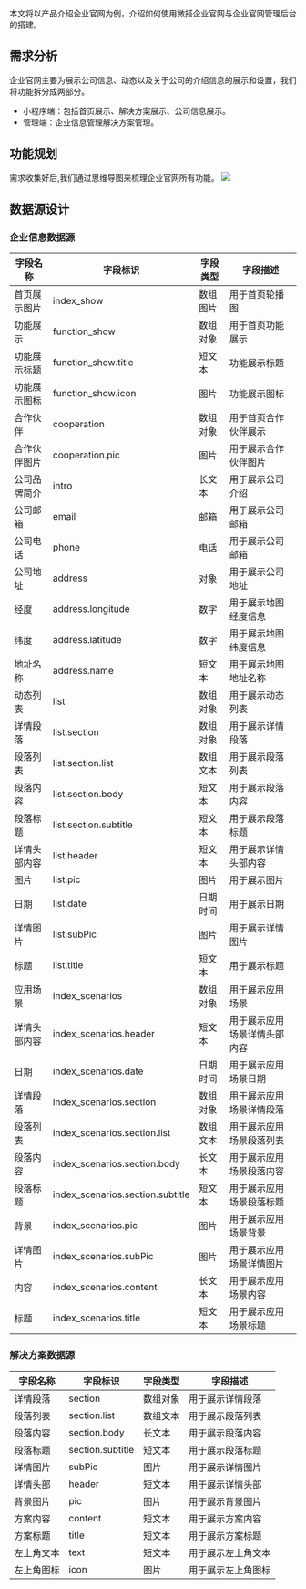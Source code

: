 本文将以产品介绍企业官网为例，介绍如何使用微搭企业官网与企业官网管理后台的搭建。

## 需求分析
企业官网主要为展示公司信息、动态以及关于公司的介绍信息的展示和设置，我们将功能拆分成两部分。
- 小程序端：包括首页展示、解决方案展示、公司信息展示。
- 管理端：企业信息管理解决方案管理。



## 功能规划
需求收集好后,我们通过思维导图来梳理企业官网所有功能。
![](https://qcloudimg.tencent-cloud.cn/raw/4d7066dedd09ea09d5cd6f38c072600d.png)



## 数据源设计
### 企业信息数据源

| 字段名称     | 字段标识                         | 字段类型 | 字段描述                     |
| ------------ | -------------------------------- | -------- | ---------------------------- |
| 首页展示图片 | index_show                       | 数组图片 | 用于首页轮播图               |
| 功能展示     | function_show                    | 数组对象 | 用于首页功能展示             |
| 功能展示标题 | function_show.title              | 短文本   | 功能展示标题                 |
| 功能展示图标 | function_show.icon               | 图片     | 功能展示图标                 |
| 合作伙伴     | cooperation                      | 数组对象 | 用于首页合作伙伴展示         |
| 合作伙伴图片 | cooperation.pic                  | 图片     | 用于展示合作伙伴图片         |
| 公司品牌简介 | intro                            | 长文本   | 用于展示公司介绍             |
| 公司邮箱     | email                            | 邮箱     | 用于展示公司邮箱             |
| 公司电话     | phone                            | 电话     | 用于展示公司邮箱             |
| 公司地址     | address                          | 对象     | 用于展示公司地址             |
| 经度         | address.longitude                | 数字     | 用于展示地图经度信息         |
| 纬度         | address.latitude                 | 数字     | 用于展示地图纬度信息         |
| 地址名称     | address.name                     | 短文本   | 用于展示地图地址名称         |
| 动态列表     | list                             | 数组对象 | 用于展示动态列表             |
| 详情段落     | list.section                     | 数组对象 | 用于展示详情段落             |
| 段落列表     | list.section.list                | 数组文本 | 用于展示段落列表             |
| 段落内容     | list.section.body                | 短文本   | 用于展示段落内容             |
| 段落标题     | list.section.subtitle            | 短文本   | 用于展示段落标题             |
| 详情头部内容 | list.header                      | 短文本   | 用于展示详情头部内容         |
| 图片         | list.pic                         | 图片     | 用于展示图片                 |
| 日期         | list.date                        | 日期时间 | 用于展示日期                 |
| 详情图片     | list.subPic                      | 图片     | 用于展示详情图片             |
| 标题         | list.title                       | 短文本   | 用于展示标题                 |
| 应用场景     | index_scenarios                  | 数组对象 | 用于展示应用场景             |
| 详情头部内容 | index_scenarios.header           | 短文本   | 用于展示应用场景详情头部内容 |
| 日期         | index_scenarios.date             | 日期时间 | 用于展示应用场景日期         |
| 详情段落     | index_scenarios.section          | 数组对象 | 用于展示应用场景详情段落     |
| 段落列表     | index_scenarios.section.list     | 数组文本 | 用于展示应用场景段落列表     |
| 段落内容     | index_scenarios.section.body     | 长文本   | 用于展示应用场景段落内容     |
| 段落标题     | index_scenarios.section.subtitle | 短文本   | 用于展示应用场景段落标题     |
| 背景         | index_scenarios.pic              | 图片     | 用于展示应用场景背景         |
| 详情图片     | index_scenarios.subPic           | 图片     | 用于展示应用场景详情图片     |
| 内容         | index_scenarios.content          | 长文本   | 用于展示应用场景内容         |
| 标题         | index_scenarios.title            | 短文本   | 用于展示应用场景标题         |



### 解决方案数据源

| 字段名称   | 字段标识         | 字段类型 | 字段描述           |
| ---------- | ---------------- | -------- | ------------------ |
| 详情段落   | section          | 数组对象 | 用于展示详情段落   |
| 段落列表   | section.list     | 数组文本 | 用于展示段落列表   |
| 段落内容   | section.body     | 长文本   | 用于展示段落内容   |
| 段落标题   | section.subtitle | 短文本   | 用于展示段落标题   |
| 详情图片   | subPic           | 图片     | 用于展示详情图片   |
| 详情头部   | header           | 短文本   | 用于展示详情头部   |
| 背景图片   | pic              | 图片     | 用于展示背景图片   |
| 方案内容   | content          | 短文本   | 用于展示方案内容   |
| 方案标题   | title            | 短文本   | 用于展示方案标题   |
| 左上角文本 | text             | 短文本   | 用于展示左上角文本 |
| 左上角图标 | icon             | 图片     | 用于展示左上角图标 |

